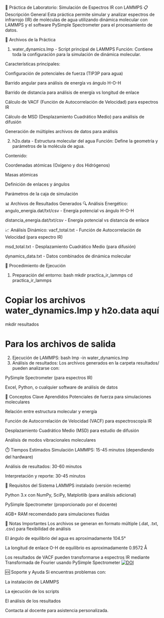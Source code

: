 🧪 Práctica de Laboratorio: Simulación de Espectros IR con LAMMPS
📋 Descripción General
Esta práctica permite simular y analizar espectros de infrarrojo (IR) de moléculas de agua utilizando dinámica molecular con LAMMPS y el software PySimple Spectrometer para el procesamiento de datos.

📁 Archivos de la Práctica
1. water_dynamics.lmp - Script principal de LAMMPS
Función: Contiene toda la configuración para la simulación de dinámica molecular.

Características principales:

Configuración de potenciales de fuerza (TIP3P para agua)

Barrido angular para análisis de energía vs ángulo H-O-H

Barrido de distancia para análisis de energía vs longitud de enlace

Cálculo de VACF (Función de Autocorrelación de Velocidad) para espectros IR

Cálculo de MSD (Desplazamiento Cuadrático Medio) para análisis de difusión

Generación de múltiples archivos de datos para análisis

2. h2o.data - Estructura molecular del agua
Función: Define la geometría y parámetros de la molécula de agua.

Contenido:

Coordenadas atómicas (Oxígeno y dos Hidrógenos)

Masas atómicas

Definición de enlaces y ángulos

Parámetros de la caja de simulación

📊 Archivos de Resultados Generados
🔍 Análisis Energético:
angulo_energia.dat/txt/csv - Energía potencial vs ángulo H-O-H

distancia_energia.dat/txt/csv - Energía potencial vs distancia de enlace

📈 Análisis Dinámico:
vacf_total.txt - Función de Autocorrelación de Velocidad (para espectro IR)

msd_total.txt - Desplazamiento Cuadrático Medio (para difusión)

dynamics_data.txt - Datos combinados de dinámica molecular

🚀 Procedimiento de Ejecución
1. Preparación del entorno:
bash
mkdir practica_ir_lammps
cd practica_ir_lammps
# Copiar los archivos water_dynamics.lmp y h2o.data aquí
mkdir resultados  

# Para los archivos de salida
2. Ejecución de LAMMPS:
bash
lmp -in water_dynamics.lmp
3. Análisis de resultados:
Los archivos generados en la carpeta resultados/ pueden analizarse con:

PySimple Spectrometer (para espectros IR)

Excel, Python, o cualquier software de análisis de datos

🧠 Conceptos Clave Aprendidos
Potenciales de fuerza para simulaciones moleculares

Relación entre estructura molecular y energía

Función de Autocorrelación de Velocidad (VACF) para espectroscopía IR

Desplazamiento Cuadrático Medio (MSD) para estudio de difusión

Análisis de modos vibracionales moleculares

⏱️ Tiempos Estimados
Simulación LAMMPS: 15-45 minutos (dependiendo del hardware)

Análisis de resultados: 30-60 minutos

Interpretación y reporte: 30-45 minutos

🔧 Requisitos del Sistema
LAMMPS instalado (versión reciente)

Python 3.x con NumPy, SciPy, Matplotlib (para análisis adicional)

PySimple Spectrometer (proporcionado por el docente)

4GB+ RAM recomendado para simulaciones fluidas

📝 Notas Importantes
Los archivos se generan en formato múltiple (.dat, .txt, .csv) para flexibilidad de análisis

El ángulo de equilibrio del agua es aproximadamente 104.5°

La longitud de enlace O-H de equilibrio es aproximadamente 0.9572 Å

Los resultados de VACF pueden transformarse a espectros IR mediante Transformada de Fourier usando PySimple Spectrometer [![DOI](https://zenodo.org/badge/DOI/10.5281/zenodo.17068650.svg)](https://doi.org/10.5281/zenodo.17068650)

🆘 Soporte y Ayuda
Si encuentras problemas con:

La instalación de LAMMPS

La ejecución de los scripts

El análisis de los resultados

Contacta al docente para asistencia personalizada.
